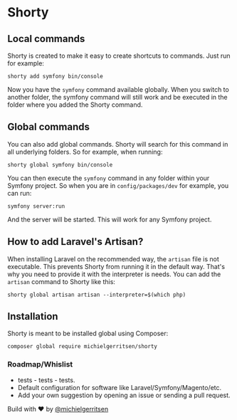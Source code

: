 # Shorty

## Local commands

Shorty is created to make it easy to create shortcuts to commands. Just run for example:

`shorty add symfony bin/console`

Now you have the `symfony` command available globally. When you switch to another folder, the symfony command will still work and be executed in the folder where you added the Shorty command.

## Global commands

You can also add global commands. Shorty will search for this command in all underlying folders. So for example, when running:

`shorty global symfony bin/console`

You can then execute the `symfony` command in any folder within your Symfony project. So when you are in `config/packages/dev` for example, you can run:

`symfony server:run`

And the server will be started. This will work for any Symfony project.

## How to add Laravel's Artisan?

When installing Laravel on the recommended way, the `artisan` file is not executable. This prevents Shorty from running it in the default way. That's why you need to provide it with the interpreter is needs. You can add the `artisan` command to Shorty like this:

`shorty global artisan artisan --interpreter=$(which php)`

## Installation

Shorty is meant to be installed global using Composer:

`composer global require michielgerritsen/shorty`

### Roadmap/Whislist

- tests - tests - tests.
- Default configuration for software like Laravel/Symfony/Magento/etc.
- Add your own suggestion by opening an issue or sending a pull request.

Build with ❤ by [@michielgerritsen](https://www.michielgerritsen.com)